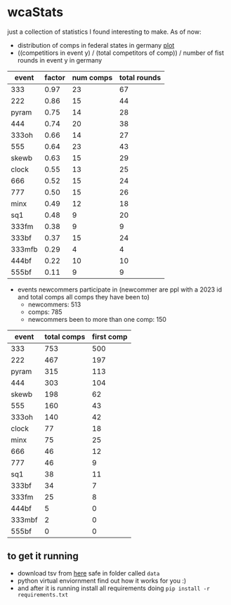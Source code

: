 # wcaStats

just a collection of statistics I found interesting to make. As of now:
- distribution of comps in federal states in germany [plot](foo.png)
- ((competitiors in event y) / (total competitors of comp)) / number of fist rounds in event y in germany

event | factor | num comps | total rounds |
------------- | ------------- | ---- | --- |
333 | 0.97 | 23 | 67 |
222 | 0.86  | 15 | 44 |
pyram | 0.75 | 14 | 28 |
444 | 0.74 | 20 | 38 |
333oh | 0.66 | 14 | 27 |
555 | 0.64 | 23 | 43 |
skewb | 0.63 | 15 | 29 |
clock | 0.55 | 13 | 25 |
666 | 0.52 | 15 | 24 |
777 | 0.50 | 15 | 26 |
minx | 0.49 | 12 | 18 |
sq1 | 0.48 | 9 | 20 |
333fm | 0.38 | 9 | 9 |
333bf | 0.37 | 15 | 24 |
333mfb | 0.29 | 4 | 4 |
444bf | 0.22 | 10 | 10 |
555bf | 0.11 | 9 | 9 |

- events newcommers participate in (newcommer are ppl with a 2023 id and total comps all comps they have been to)
    - newcommers: 513
    - comps: 785
    - newcommers been to more than one comp: 150
      
event | total comps | first comp |
--- | --- | --- |
333 | 753 | 500 |
222 | 467 | 197 |
pyram | 315 | 113 |
444 | 303 | 104 |
skewb | 198 | 62 |
555 | 160 | 43 |
333oh | 140 | 42 |
clock | 77 | 18 |
minx | 75 | 25 |
666 | 46 | 12 |
777 | 46 | 9 |
sq1 | 38 | 11 |
333bf | 34 | 7 |
333fm | 25 | 8 |
444bf | 5 | 0 |
333mbf | 2 | 0 |
555bf | 0 | 0 |
 

## to get it running

- download tsv from [here](https://www.worldcubeassociation.org/export/results) safe in folder called `data`
- python virtual enviornment find out how it works for you :)
- and after it is running install all requirements doing ``pip install -r requirements.txt``
